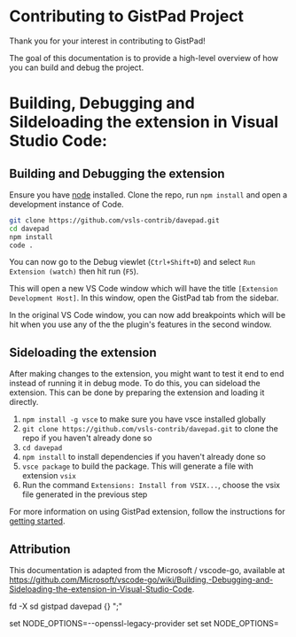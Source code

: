 
# Contributing to GistPad Project

Thank you for your interest in contributing to GistPad! 

The goal of this documentation is to provide a high-level overview of how you can build and debug the project. 


# Building, Debugging and Sildeloading the extension in Visual Studio Code:

## Building and Debugging the extension

Ensure you have [node](https://nodejs.org/en/) installed.
Clone the repo, run `npm install` and open a development instance of Code.

```bash
git clone https://github.com/vsls-contrib/davepad.git 
cd davepad
npm install
code .
```

You can now go to the Debug viewlet (`Ctrl+Shift+D`) and select `Run Extension (watch)` then hit run (`F5`).

This will open a new VS Code window which will have the title `[Extension Development Host]`. In this window, open the GistPad tab from the sidebar. 

In the original VS Code window, you can now add breakpoints which will be hit when you use any of the the plugin's features in the second window.

## Sideloading the extension
After making changes to the extension, you might want to test it end to end instead of running it in debug mode. To do this, you can sideload the extension. This can be done by preparing the extension and loading it directly.

1. `npm install -g vsce` to make sure you have vsce installed globally
2. `git clone https://github.com/vsls-contrib/davepad.git` to clone the repo if you haven't already done so
3. `cd davepad`
4. `npm install` to install dependencies if you haven't already done so
5. `vsce package` to build the package. This will generate a file with extension `vsix`
6. Run the command `Extensions: Install from VSIX...`, choose the vsix file generated in the previous step

For more information on using GistPad extension, follow the instructions for [getting started](https://github.com/vsls-contrib/davepad#getting-started).

## Attribution

This documentation is adapted from the Microsoft / vscode-go, available at
https://github.com/Microsoft/vscode-go/wiki/Building,-Debugging-and-Sideloading-the-extension-in-Visual-Studio-Code.





fd -X sd gistpad davepad {} ";"

set NODE_OPTIONS=--openssl-legacy-provider
set set NODE_OPTIONS=


